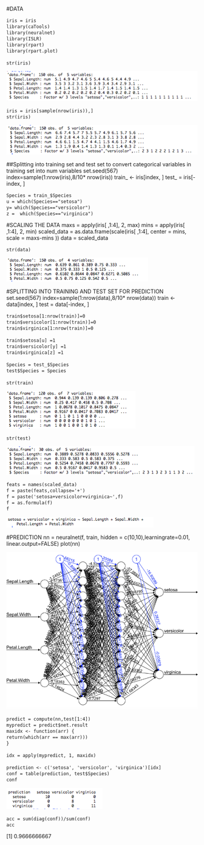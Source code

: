  #DATA

    iris = iris
    library(caTools)
    library(neuralnet)
    library(ISLR)
    library(rpart)
    library(rpart.plot)

    str(iris)
![](https://github.com/anagar20/Iris-Classify-plants-into-species/blob/master/images/img1.png)

    iris = iris[sample(nrow(iris)),]
    str(iris)

![](https://github.com/anagar20/Iris-Classify-plants-into-species/blob/master/images/img2.png)

##Splitting into training set and test set to convert categorical variables in training set into num variables
    set.seed(567)
    index=sample(1:nrow(iris),8/10* nrow(iris))
    train_ <- iris[index, ]
    test_ = iris[-index, ]

    Species = train_$Species
    u = which(Species=="setosa")
    y= which(Species=="versicolor")
    z =  which(Species=="virginica")

#SCALING THE DATA
    maxs = apply(iris[ ,1:4], 2, max)
    mins = apply(iris[ ,1:4], 2, min)
    scaled_data = as.data.frame(scale(iris[ ,1:4], center = mins, scale = maxs-mins ))
    data = scaled_data

    str(data)

![](https://github.com/anagar20/Iris-Classify-plants-into-species/blob/master/images/img3.png)

   #SPLITTING INTO TRAINING AND TEST SET FOR PREDICTION
    set.seed(567)
    index=sample(1:nrow(data),8/10* nrow(data))
    train <- data[index, ]
    test = data[-index, ]

    train$setosa[1:nrow(train)]=0
    train$versicolor[1:nrow(train)]=0
    train$virginica[1:nrow(train)]=0

    train$setosa[u] =1
    train$versicolor[y] =1
    train$virginica[z] =1

    Species = test_$Species
    test$Species = Species

    str(train)

![](https://github.com/anagar20/Iris-Classify-plants-into-species/blob/master/images/img4.png)

    str(test)

![](https://github.com/anagar20/Iris-Classify-plants-into-species/blob/master/images/img5.png)

    feats = names(scaled_data)
    f = paste(feats,collapse='+')
    f = paste('setosa+versicolor+virginica~',f)
    f = as.formula(f)
    f
![](https://github.com/anagar20/Iris-Classify-plants-into-species/blob/master/images/img6.png)

#PREDICTION
    nn = neuralnet(f, train, hidden = c(10,10),learningrate=0.01, linear.output=FALSE)
    plot(nn)

![](https://github.com/anagar20/Iris-Classify-plants-into-species/blob/master/images/img7.png)

    predict = compute(nn,test[1:4])
    mypredict = predict$net.result
    maxidx <- function(arr) {
    return(which(arr == max(arr)))
    }

    idx = apply(mypredict, 1, maxidx)

    prediction <- c('setosa', 'versicolor', 'virginica')[idx]
    conf = table(prediction, test$Species)
    conf

![](https://github.com/anagar20/Iris-Classify-plants-into-species/blob/master/images/img8.png)

    acc = sum(diag(conf))/sum(conf)
    acc
[1] 0.9666666667
